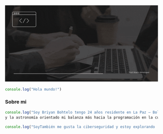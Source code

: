 ![Texto alternativo](./src/headerbriyan.gif)
```javascript
console.log("Hola mundo!")
```
### Sobre mi
```javascript
console.log("Soy Briyan Bohtelo tengo 24 años residente en La Paz – Bolivia soy un apasionado por la programación 
y la astronomía orientado mi balanza más hacia la programación en la cual decidí convertirme en Full-Stack developer.")
```
```javascript
console.log("SoyTambién me gusta la ciberseguridad y estoy explorando  nuevos horizontes en la web 3 y tecnologías relacionadas.")
```
